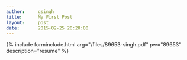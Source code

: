 ```yaml
---
author:		gsingh
title:		My First Post
layout:		post
date:		2015-02-25 20:20:00
---
```




{% include forminclude.html arg="/files/89653-singh.pdf" pw="89653" description="resume" %}
